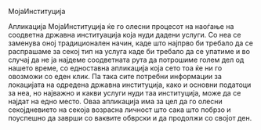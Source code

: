 МојаИнституција

Апликација МојаИнституција ќе гo олесни процесот на наоѓање на соодветна државна институација која нуди дадени услуги. Со неа се заменува оној традиционален начин, каде што најпрво би требало да се распрашаме за секој тип на услуга каде би требало да се упатиме и во случај да не ја најдеме соодветната рута да потрошиме голем дел од нашето време, со едноставна апликација која сето тоа ќе ни го овозможи со еден клик. Па така сите потребни информации за локацијата на одредена државна институција, како и основни податоци за неа, но најважно и какви услуги нуди таа институција, може да се најдат на едно место. Оваа апликација има за цел да го олесни секојдневието на секоја возрасна личност што сака што побрзо и поуспешно да заврши со ваквите обврски и да продолжи со својот ден.
